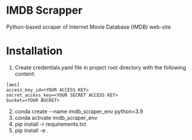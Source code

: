 # IMDB Scrapper
Python-based scraper of Internet Movie Database (IMDB) web-site

# Installation

1. Create credentials.yaml file in project root directory with the following content:

```
[aws]
access_key_id=<YOUR ACCESS KEY>
secret_access_key=<YOUR SECRET ACCESS KEY>
bucket=<YOUR BUCKET>
```
2. conda create --name imdb_scraper_env python=3.9
3. conda activate imdb_scraper_env
4. pip install -r requirements.txt
4. pip install -e .

